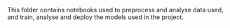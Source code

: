 This folder contains notebooks used to preprocess and analyse data used, and train, analyse and deploy the models used in the project.
